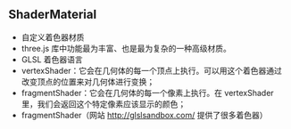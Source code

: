 ## ShaderMaterial 
+ 自定义着色器材质
+ three.js 库中功能最为丰富、也是最为复杂的一种高级材质。
+ GLSL 着色器语言
+ vertexShader：它会在几何体的每一个顶点上执行。可以用这个着色器通过改变顶点的位置来对几何体进行变换；
+ fragmentShader：它会在几何体的每一个像素上执行。在 vertexShader 里，我们会返回这个特定像素应该显示的颜色；
+ fragmentShader（网站 http://glslsandbox.com/ 提供了很多着色器）